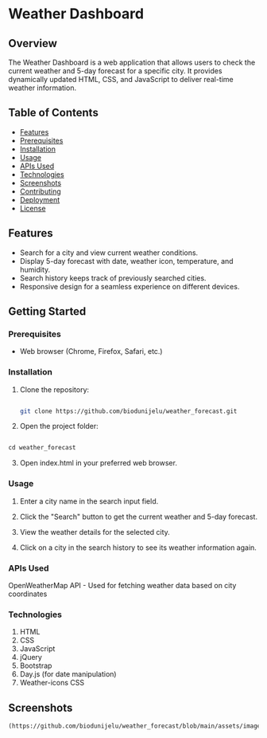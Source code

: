 # Weather Dashboard

## Overview
The Weather Dashboard is a web application that allows users to check the current weather and 5-day forecast for a specific city. It provides dynamically updated HTML, CSS, and JavaScript to deliver real-time weather information.

## Table of Contents
- [Features](#features)
- [Prerequisites](#prerequisites)
- [Installation](#installation)
- [Usage](#usage)
- [APIs Used](#apis_used)
- [Technologies ](#technologies )
- [Screenshots](#screenshots)
- [Contributing](#contributing)
- [Deployment](#deployment)
- [License](#license)

## Features

- Search for a city and view current weather conditions.
- Display 5-day forecast with date, weather icon, temperature, and humidity.
- Search history keeps track of previously searched cities.
- Responsive design for a seamless experience on different devices.

## Getting Started

### Prerequisites

- Web browser (Chrome, Firefox, Safari, etc.)


### Installation

1. Clone the repository:

   ```bash

   git clone https://github.com/biodunijelu/weather_forecast.git

   ```

2. Open the project folder:

```md

cd weather_forecast

```

3. Open index.html in your preferred web browser.

### Usage

1. Enter a city name in the search input field.

2. Click the "Search" button to get the current weather and 5-day forecast.

3. View the weather details for the selected city.

4. Click on a city in the search history to see its weather information again.

### APIs Used

OpenWeatherMap API - Used for fetching weather data based on city coordinates

### Technologies

1. HTML
2. CSS
3. JavaScript
4. jQuery
5. Bootstrap
6. Day.js (for date manipulation)
7. Weather-icons CSS

## Screenshots

```md
(https://github.com/biodunijelu/weather_forecast/blob/main/assets/images/mockup_design.png)

```